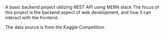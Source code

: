 A basic backend project utilizing REST API using MERN stack
The focus of this project is the backend aspect of web development,
and how it can interact with the frontend.

The data source is from the Kaggle Competition.
